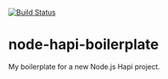 [![Build Status](https://travis-ci.org/profile/KeithPepin/node-hapi-boilerplate.svg)](https://travis-ci.org/profile/KeithPepin/node-hapi-boilerplate)
# node-hapi-boilerplate
My boilerplate for a new Node.js Hapi project. 
